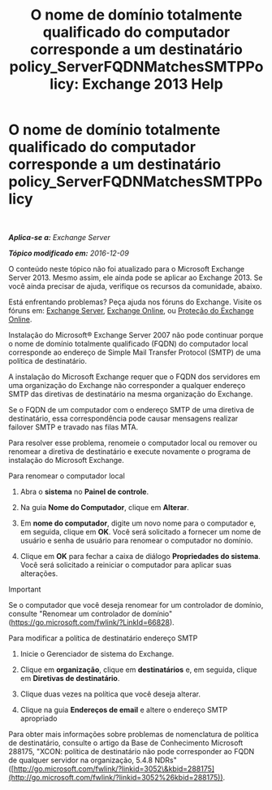﻿---
title: 'O nome de domínio totalmente qualificado do computador corresponde a um destinatário policy_ServerFQDNMatchesSMTPPolicy: Exchange 2013 Help'
TOCTitle: O nome de domínio totalmente qualificado do computador corresponde a um destinatário policy_ServerFQDNMatchesSMTPPolicy
ms:assetid: f3ea61f8-1788-4cbf-814e-f7c088c1ac47
ms:mtpsurl: https://technet.microsoft.com/pt-br/library/ms.exch.setupreadiness.serverfqdnmatchessmtppolicy(v=EXCHG.150)
ms:contentKeyID: 50486993
ms.date: 05/22/2018
mtps_version: v=EXCHG.150
ms.translationtype: MT
---

# O nome de domínio totalmente qualificado do computador corresponde a um destinatário policy\_ServerFQDNMatchesSMTPPolicy

 

_**Aplica-se a:** Exchange Server_

_**Tópico modificado em:** 2016-12-09_

O conteúdo neste tópico não foi atualizado para o Microsoft Exchange Server 2013. Mesmo assim, ele ainda pode se aplicar ao Exchange 2013. Se você ainda precisar de ajuda, verifique os recursos da comunidade, abaixo.

Está enfrentando problemas? Peça ajuda nos fóruns do Exchange. Visite os fóruns em: [Exchange Server](https://go.microsoft.com/fwlink/p/?linkid=60612), [Exchange Online](https://go.microsoft.com/fwlink/p/?linkid=267542), ou [Proteção do Exchange Online](https://go.microsoft.com/fwlink/p/?linkid=285351).

Instalação do Microsoft® Exchange Server 2007 não pode continuar porque o nome de domínio totalmente qualificado (FQDN) do computador local corresponde ao endereço de Simple Mail Transfer Protocol (SMTP) de uma política de destinatário.

A instalação do Microsoft Exchange requer que o FQDN dos servidores em uma organização do Exchange não corresponder a qualquer endereço SMTP das diretivas de destinatário na mesma organização do Exchange.

Se o FQDN de um computador com o endereço SMTP de uma diretiva de destinatário, essa correspondência pode causar mensagens realizar failover SMTP e travado nas filas MTA.

Para resolver esse problema, renomeie o computador local ou remover ou renomear a diretiva de destinatário e execute novamente o programa de instalação do Microsoft Exchange.

Para renomear o computador local

1.  Abra o **sistema** no **Painel de controle**.

2.  Na guia **Nome do Computador**, clique em **Alterar**.

3.  Em **nome do computador**, digite um novo nome para o computador e, em seguida, clique em **OK**. Você será solicitado a fornecer um nome de usuário e senha de usuário para renomear o computador no domínio.

4.  Clique em **OK** para fechar a caixa de diálogo **Propriedades do sistema**. Você será solicitado a reiniciar o computador para aplicar suas alterações.


> [!IMPORTANT]
> Se o computador que você deseja renomear for um controlador de domínio, consulte "Renomear um controlador de domínio" (<A href="https://go.microsoft.com/fwlink/?linkid=66828">https://go.microsoft.com/fwlink/?LinkId=66828</A>).



Para modificar a política de destinatário endereço SMTP

1.  Inicie o Gerenciador de sistema do Exchange.

2.  Clique em **organização**, clique em **destinatários** e, em seguida, clique em **Diretivas de destinatário**.

3.  Clique duas vezes na política que você deseja alterar.

4.  Clique na guia **Endereços de email** e altere o endereço SMTP apropriado

Para obter mais informações sobre problemas de nomenclatura de política de destinatário, consulte o artigo da Base de Conhecimento Microsoft 288175, "XCON: política de destinatário não pode corresponder ao FQDN de qualquer servidor na organização, 5.4.8 NDRs" ([http://go.microsoft.com/fwlink/?linkid=3052\&kbid=288175](http://go.microsoft.com/fwlink/?linkid=3052%26kbid=288175)).

